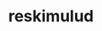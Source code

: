 ---
title: reskimulud
github: https://github.com/reskimulud
mode: dark
transition: 3s
archetype:
- Cool Banner
- Stats and Metrics
- Github Actions
- Badges | Tags | Icons
- Little Bit of Everything
---
